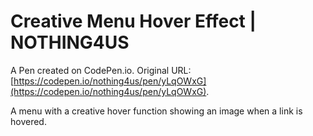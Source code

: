 # Creative Menu Hover Effect | NOTHING4US

A Pen created on CodePen.io. Original URL: [https://codepen.io/nothing4us/pen/yLqOWxG](https://codepen.io/nothing4us/pen/yLqOWxG).

A menu with a creative hover function showing an image when a link is hovered.